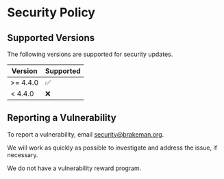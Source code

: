 # Security Policy

## Supported Versions

The following versions are supported for security updates.

| Version  | Supported          |
| -------- | ------------------ |
| >= 4.4.0 | :white_check_mark: |
| < 4.4.0  | :x:                |

## Reporting a Vulnerability

To report a vulnerability, email security@brakeman.org.

We will work as quickly as possible to investigate and address the issue, if necessary.

We do not have a vulnerability reward program.
